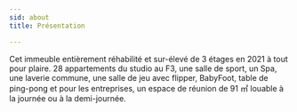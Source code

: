 ```yaml
---
sid: about
title: Présentation

---
```

Cet immeuble entièrement réhabilité et sur-élevé de 3 étages en 2021 à tout pour plaire. 28 appartements du studio au F3, une salle de sport, un Spa, une laverie commune, une salle de jeu avec flipper, BabyFoot, table de ping-pong et pour les entreprises, un espace de réunion de 91 ㎡ louable à la journée ou à la demi-journée.